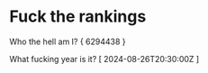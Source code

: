 # Fuck the rankings

Who the hell am I?
{ 6294438 }

What fucking year is it?
[ 2024-08-26T20:30:00Z ]
